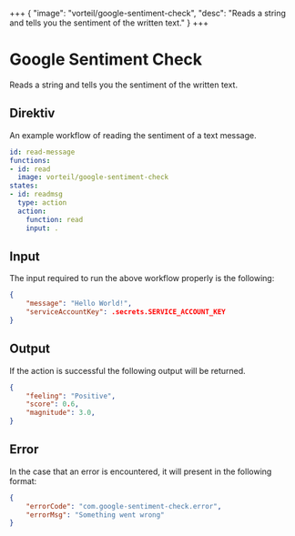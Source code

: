+++
{
  "image": "vorteil/google-sentiment-check",
  "desc": "Reads a string and tells you the sentiment of the written text."
}
+++

# Google Sentiment Check

Reads a string and tells you the sentiment of the written text.

## Direktiv

An example workflow of reading the sentiment of a text message.

```yaml
id: read-message
functions:
- id: read
  image: vorteil/google-sentiment-check
states:
- id: readmsg
  type: action
  action:
    function: read
    input: .
```

## Input

The input required to run the above workflow properly is the following:

```json
{
    "message": "Hello World!",
    "serviceAccountKey": .secrets.SERVICE_ACCOUNT_KEY
}
```

## Output

If the action is successful the following output will be returned.

```json
{
    "feeling": "Positive",
    "score": 0.6,
    "magnitude": 3.0,   
}
```

## Error

In the case that an error is encountered, it will present in the following format:

```json
{
    "errorCode": "com.google-sentiment-check.error",
    "errorMsg": "Something went wrong"
}
```